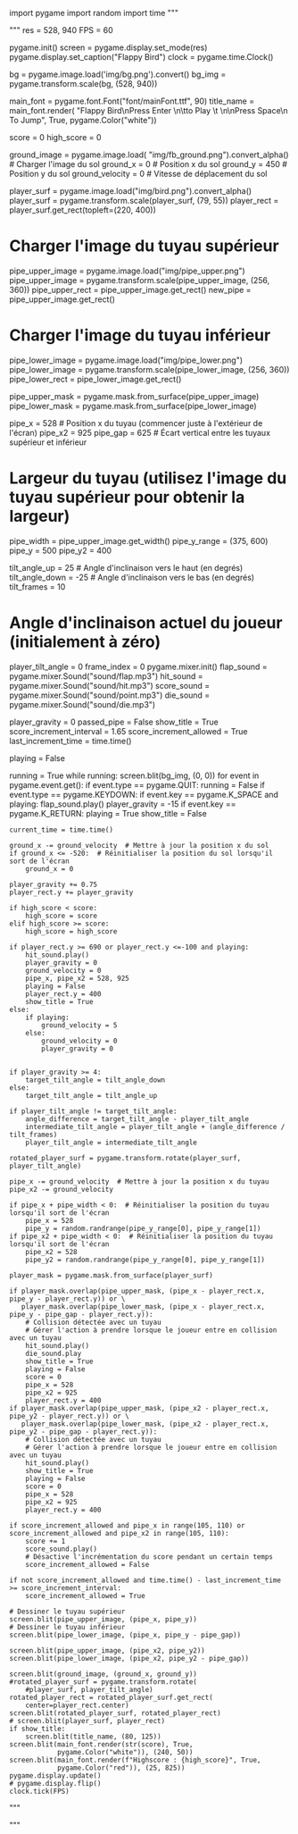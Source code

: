 import pygame
import random
import time
"""


"""
res = 528, 940
FPS = 60

pygame.init()
screen = pygame.display.set_mode(res)
pygame.display.set_caption("Flappy Bird")
clock = pygame.time.Clock()

bg = pygame.image.load('img/bg.png').convert()
bg_img = pygame.transform.scale(bg, (528, 940))

main_font = pygame.font.Font("font/mainFont.ttf", 90)
title_name = main_font.render(
    "Flappy Bird\nPress Enter \n\tto Play \t \n\nPress Space\n To Jump", True, pygame.Color("white"))

score = 0
high_score = 0

ground_image = pygame.image.load(
    "img/fb_ground.png").convert_alpha()  # Charger l'image du sol
ground_x = 0  # Position x du sol
ground_y = 450  # Position y du sol
ground_velocity = 0  # Vitesse de déplacement du sol

player_surf = pygame.image.load("img/bird.png").convert_alpha()
player_surf = pygame.transform.scale(player_surf, (79, 55))
player_rect = player_surf.get_rect(topleft=(220, 400))

# Charger l'image du tuyau supérieur
pipe_upper_image = pygame.image.load("img/pipe_upper.png")
pipe_upper_image = pygame.transform.scale(pipe_upper_image, (256, 360))
pipe_upper_rect = pipe_upper_image.get_rect()
new_pipe = pipe_upper_image.get_rect()
# Charger l'image du tuyau inférieur
pipe_lower_image = pygame.image.load("img/pipe_lower.png")
pipe_lower_image = pygame.transform.scale(pipe_lower_image, (256, 360))
pipe_lower_rect = pipe_lower_image.get_rect()

pipe_upper_mask = pygame.mask.from_surface(pipe_upper_image)
pipe_lower_mask = pygame.mask.from_surface(pipe_lower_image)

pipe_x = 528  # Position x du tuyau (commencer juste à l'extérieur de l'écran)
pipe_x2 = 925
pipe_gap = 625  # Écart vertical entre les tuyaux supérieur et inférieur
# Largeur du tuyau (utilisez l'image du tuyau supérieur pour obtenir la largeur)
pipe_width = pipe_upper_image.get_width()
pipe_y_range = (375, 600)
pipe_y = 500
pipe_y2 = 400

tilt_angle_up = 25  # Angle d'inclinaison vers le haut (en degrés)
tilt_angle_down = -25  # Angle d'inclinaison vers le bas (en degrés)
tilt_frames = 10
# Angle d'inclinaison actuel du joueur (initialement à zéro)
player_tilt_angle = 0
frame_index = 0
pygame.mixer.init()
flap_sound = pygame.mixer.Sound("sound/flap.mp3")
hit_sound = pygame.mixer.Sound("sound/hit.mp3")
score_sound = pygame.mixer.Sound("sound/point.mp3")
die_sound = pygame.mixer.Sound("sound/die.mp3")

player_gravity = 0
passed_pipe = False
show_title = True
score_increment_interval = 1.65
score_increment_allowed = True
last_increment_time = time.time()

playing = False

running = True
while running:
    screen.blit(bg_img, (0, 0))
    for event in pygame.event.get():
        if event.type == pygame.QUIT:
            running = False
        if event.type == pygame.KEYDOWN:
            if event.key == pygame.K_SPACE and playing:
                flap_sound.play()
                player_gravity = -15
            if event.key == pygame.K_RETURN:
                playing = True
                show_title = False

    current_time = time.time()

    ground_x -= ground_velocity  # Mettre à jour la position x du sol
    if ground_x <= -520:  # Réinitialiser la position du sol lorsqu'il sort de l'écran
        ground_x = 0

    player_gravity += 0.75
    player_rect.y += player_gravity

    if high_score < score:
        high_score = score
    elif high_score >= score:
        high_score = high_score
    
    if player_rect.y >= 690 or player_rect.y <=-100 and playing:
        hit_sound.play()
        player_gravity = 0
        ground_velocity = 0
        pipe_x, pipe_x2 = 528, 925
        playing = False
        player_rect.y = 400
        show_title = True
    else:
        if playing:
            ground_velocity = 5
        else:
            ground_velocity = 0
            player_gravity = 0
    
    
    if player_gravity >= 4:
        target_tilt_angle = tilt_angle_down
    else:
        target_tilt_angle = tilt_angle_up

    if player_tilt_angle != target_tilt_angle:
        angle_difference = target_tilt_angle - player_tilt_angle
        intermediate_tilt_angle = player_tilt_angle + (angle_difference / tilt_frames)
        player_tilt_angle = intermediate_tilt_angle

    rotated_player_surf = pygame.transform.rotate(player_surf, player_tilt_angle)

    pipe_x -= ground_velocity  # Mettre à jour la position x du tuyau
    pipe_x2 -= ground_velocity

    if pipe_x + pipe_width < 0:  # Réinitialiser la position du tuyau lorsqu'il sort de l'écran
        pipe_x = 528
        pipe_y = random.randrange(pipe_y_range[0], pipe_y_range[1])
    if pipe_x2 + pipe_width < 0:  # Réinitialiser la position du tuyau lorsqu'il sort de l'écran
        pipe_x2 = 528
        pipe_y2 = random.randrange(pipe_y_range[0], pipe_y_range[1])

    player_mask = pygame.mask.from_surface(player_surf)

    if player_mask.overlap(pipe_upper_mask, (pipe_x - player_rect.x, pipe_y - player_rect.y)) or \
       player_mask.overlap(pipe_lower_mask, (pipe_x - player_rect.x, pipe_y - pipe_gap - player_rect.y)):
        # Collision détectée avec un tuyau
        # Gérer l'action à prendre lorsque le joueur entre en collision avec un tuyau
        hit_sound.play()
        die_sound.play
        show_title = True
        playing = False
        score = 0
        pipe_x = 528
        pipe_x2 = 925
        player_rect.y = 400
    if player_mask.overlap(pipe_upper_mask, (pipe_x2 - player_rect.x, pipe_y2 - player_rect.y)) or \
       player_mask.overlap(pipe_lower_mask, (pipe_x2 - player_rect.x, pipe_y2 - pipe_gap - player_rect.y)):
        # Collision détectée avec un tuyau
        # Gérer l'action à prendre lorsque le joueur entre en collision avec un tuyau
        hit_sound.play()
        show_title = True
        playing = False
        score = 0
        pipe_x = 528
        pipe_x2 = 925
        player_rect.y = 400

    if score_increment_allowed and pipe_x in range(105, 110) or score_increment_allowed and pipe_x2 in range(105, 110):
        score += 1
        score_sound.play()
        # Désactive l'incrémentation du score pendant un certain temps
        score_increment_allowed = False

    if not score_increment_allowed and time.time() - last_increment_time >= score_increment_interval:
        score_increment_allowed = True

    # Dessiner le tuyau supérieur
    screen.blit(pipe_upper_image, (pipe_x, pipe_y))
    # Dessiner le tuyau inférieur
    screen.blit(pipe_lower_image, (pipe_x, pipe_y - pipe_gap))

    screen.blit(pipe_upper_image, (pipe_x2, pipe_y2))
    screen.blit(pipe_lower_image, (pipe_x2, pipe_y2 - pipe_gap))
  
    screen.blit(ground_image, (ground_x, ground_y))
    #rotated_player_surf = pygame.transform.rotate(
        #player_surf, player_tilt_angle)
    rotated_player_rect = rotated_player_surf.get_rect(
        center=player_rect.center)
    screen.blit(rotated_player_surf, rotated_player_rect)
    # screen.blit(player_surf, player_rect)
    if show_title:
        screen.blit(title_name, (80, 125))
    screen.blit(main_font.render(str(score), True,
                pygame.Color("white")), (240, 50))
    screen.blit(main_font.render(f"Highscore : {high_score}", True,
                pygame.Color("red")), (25, 825))
    pygame.display.update()
    # pygame.display.flip()
    clock.tick(FPS)

"""

"""
